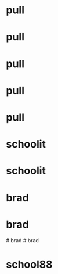 # pull
# pull
# pull
# pull
# pull
# schoolit
# schoolit
# brad
# brad
#   b r a d  
 # brad
# school88
